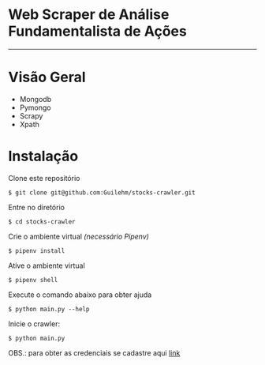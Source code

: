 # Web Scraper de Análise Fundamentalista de Ações

---
# Visão Geral

* Mongodb
* Pymongo
* Scrapy
* Xpath


# Instalação

Clone este repositório

    $ git clone git@github.com:Guilehm/stocks-crawler.git

Entre no diretório

    $ cd stocks-crawler

Crie o ambiente virtual *(necessário Pipenv)*

    $ pipenv install

Ative o ambiente virtual

    $ pipenv shell

Execute o comando abaixo para obter ajuda

    $ python main.py --help

Inicie o crawler:

    $ python main.py


OBS.: para obter as credenciais se cadastre aqui [link](https://eduardocavalcanti.com/cadastro/)
